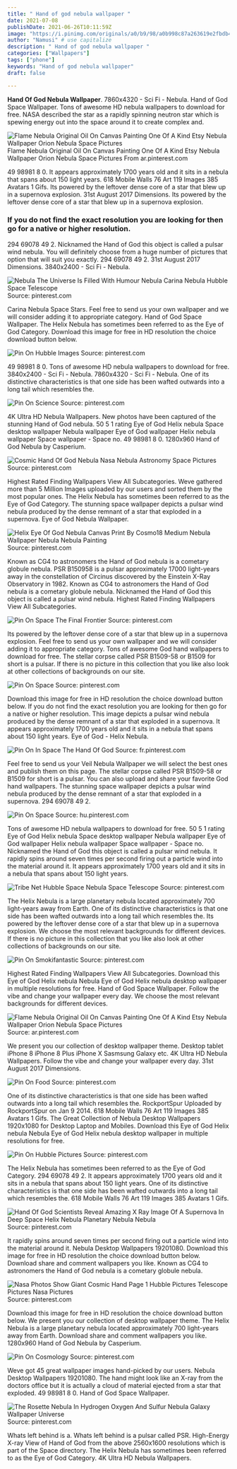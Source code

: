 ```yaml
---
title: " Hand of god nebula wallpaper "
date: 2021-07-08
publishDate: 2021-06-26T10:11:59Z
image: "https://i.pinimg.com/originals/a0/b9/98/a0b998c87a263619e2fbdb4e3b4453ac.jpg"
author: "Namusi" # use capitalize
description: " Hand of god nebula wallpaper "
categories: ["Wallpapers"]
tags: ["phone"]
keywords: "Hand of god nebula wallpaper"
draft: false

---
```



**Hand Of God Nebula Wallpaper**. 7860x4320 - Sci Fi - Nebula. Hand of God Space Wallpaper. Tons of awesome HD nebula wallpapers to download for free. NASA described the star as a rapidly spinning neutron star which is spewing energy out into the space around it to create complex and.

![Flame Nebula Original Oil On Canvas Painting One Of A Kind Etsy Nebula Wallpaper Orion Nebula Space Pictures](https://i.pinimg.com/originals/30/04/c9/3004c97b6f91f12e9b103265090a2335.jpg "Flame Nebula Original Oil On Canvas Painting One Of A Kind Etsy Nebula Wallpaper Orion Nebula Space Pictures")
Flame Nebula Original Oil On Canvas Painting One Of A Kind Etsy Nebula Wallpaper Orion Nebula Space Pictures From ar.pinterest.com


49 98981 8 0. It appears approximately 1700 years old and it sits in a nebula that spans about 150 light years. 618 Mobile Walls 76 Art 119 Images 385 Avatars 1 Gifs. Its powered by the leftover dense core of a star that blew up in a supernova explosion. 31st August 2017 Dimensions. Its powered by the leftover dense core of a star that blew up in a supernova explosion.

### If you do not find the exact resolution you are looking for then go for a native or higher resolution.

294 69078 49 2. Nicknamed the Hand of God this object is called a pulsar wind nebula. You will definitely choose from a huge number of pictures that option that will suit you exactly. 294 69078 49 2. 31st August 2017 Dimensions. 3840x2400 - Sci Fi - Nebula.


![Nebula The Universe Is Filled With Humour Nebula Carina Nebula Hubble Space Telescope](https://i.pinimg.com/originals/a4/53/0b/a4530bd11596cfcb92a8f2c540acfca5.jpg "Nebula The Universe Is Filled With Humour Nebula Carina Nebula Hubble Space Telescope")
Source: pinterest.com

Carina Nebula Space Stars. Feel free to send us your own wallpaper and we will consider adding it to appropriate category. Hand of God Space Wallpaper. The Helix Nebula has sometimes been referred to as the Eye of God Category. Download this image for free in HD resolution the choice download button below.

![Pin On Hubble Images](https://i.pinimg.com/originals/b7/8c/bf/b78cbfe014c2d82ae3de8ae83ca09e4a.jpg "Pin On Hubble Images")
Source: pinterest.com

49 98981 8 0. Tons of awesome HD nebula wallpapers to download for free. 3840x2400 - Sci Fi - Nebula. 7860x4320 - Sci Fi - Nebula. One of its distinctive characteristics is that one side has been wafted outwards into a long tail which resembles the.

![Pin On Science](https://i.pinimg.com/originals/37/e9/87/37e987b75d4ec93054a754503bfa6214.jpg "Pin On Science")
Source: pinterest.com

4K Ultra HD Nebula Wallpapers. New photos have been captured of the stunning Hand of God nebula. 50 5 1 rating Eye of God Helix nebula Space desktop wallpaper Nebula wallpaper Eye of God wallpaper Helix nebula wallpaper Space wallpaper - Space no. 49 98981 8 0. 1280x960 Hand of God Nebula by Casperium.

![Cosmic Hand Of God Nebula Nasa Nebula Astronomy Space Pictures](https://i.pinimg.com/474x/13/d6/cb/13d6cb31e5101faebf2edeadd201b771.jpg "Cosmic Hand Of God Nebula Nasa Nebula Astronomy Space Pictures")
Source: pinterest.com

Highest Rated Finding Wallpapers View All Subcategories. Weve gathered more than 5 Million Images uploaded by our users and sorted them by the most popular ones. The Helix Nebula has sometimes been referred to as the Eye of God Category. The stunning space wallpaper depicts a pulsar wind nebula produced by the dense remnant of a star that exploded in a supernova. Eye of God Nebula Wallpaper.

![Helix Eye Of God Nebula Canvas Print By Cosmo18 Medium Nebula Wallpaper Nebula Nebula Painting](https://i.pinimg.com/564x/88/0a/a2/880aa2366a6a34e592a80ac6f8bb49a7.jpg "Helix Eye Of God Nebula Canvas Print By Cosmo18 Medium Nebula Wallpaper Nebula Nebula Painting")
Source: pinterest.com

Known as CG4 to astronomers the Hand of God nebula is a cometary globule nebula. PSR B150958 is a pulsar approximately 17000 light-years away in the constellation of Circinus discovered by the Einstein X-Ray Observatory in 1982. Known as CG4 to astronomers the Hand of God nebula is a cometary globule nebula. Nicknamed the Hand of God this object is called a pulsar wind nebula. Highest Rated Finding Wallpapers View All Subcategories.

![Pin On Space The Final Frontier](https://i.pinimg.com/originals/39/32/bc/3932bc91728c82b2ab4898e06a3ec9cf.jpg "Pin On Space The Final Frontier")
Source: pinterest.com

Its powered by the leftover dense core of a star that blew up in a supernova explosion. Feel free to send us your own wallpaper and we will consider adding it to appropriate category. Tons of awesome God hand wallpapers to download for free. The stellar corpse called PSR B1509-58 or B1509 for short is a pulsar. If there is no picture in this collection that you like also look at other collections of backgrounds on our site.

![Pin On Space](https://i.pinimg.com/originals/bd/9e/19/bd9e19151f540705689332741e5e6ce2.jpg "Pin On Space")
Source: pinterest.com

Download this image for free in HD resolution the choice download button below. If you do not find the exact resolution you are looking for then go for a native or higher resolution. This image depicts a pulsar wind nebula produced by the dense remnant of a star that exploded in a supernova. It appears approximately 1700 years old and it sits in a nebula that spans about 150 light years. Eye of God - Helix Nebula.

![Pin On In Space The Hand Of God](https://i.pinimg.com/564x/0c/cc/14/0ccc1474efa248d02496e3b3f0394ae8.jpg "Pin On In Space The Hand Of God")
Source: fr.pinterest.com

Feel free to send us your Veil Nebula Wallpaper we will select the best ones and publish them on this page. The stellar corpse called PSR B1509-58 or B1509 for short is a pulsar. You can also upload and share your favorite God hand wallpapers. The stunning space wallpaper depicts a pulsar wind nebula produced by the dense remnant of a star that exploded in a supernova. 294 69078 49 2.

![Pin On Space](https://i.pinimg.com/originals/75/13/cd/7513cde42b1bd24ed67dcbae050aa963.png "Pin On Space")
Source: hu.pinterest.com

Tons of awesome HD nebula wallpapers to download for free. 50 5 1 rating Eye of God Helix nebula Space desktop wallpaper Nebula wallpaper Eye of God wallpaper Helix nebula wallpaper Space wallpaper - Space no. Nicknamed the Hand of God this object is called a pulsar wind nebula. It rapidly spins around seven times per second firing out a particle wind into the material around it. It appears approximately 1700 years old and it sits in a nebula that spans about 150 light years.

![Tribe Net Hubble Space Nebula Space Telescope](https://i.pinimg.com/originals/1a/98/07/1a9807eaeca4b529fa884757bf90df00.jpg "Tribe Net Hubble Space Nebula Space Telescope")
Source: pinterest.com

The Helix Nebula is a large planetary nebula located approximately 700 light-years away from Earth. One of its distinctive characteristics is that one side has been wafted outwards into a long tail which resembles the. Its powered by the leftover dense core of a star that blew up in a supernova explosion. We choose the most relevant backgrounds for different devices. If there is no picture in this collection that you like also look at other collections of backgrounds on our site.

![Pin On Smokifantastic](https://i.pinimg.com/originals/b3/98/36/b398362834a249d2193c965a813921ee.jpg "Pin On Smokifantastic")
Source: pinterest.com

Highest Rated Finding Wallpapers View All Subcategories. Download this Eye of God Helix nebula Nebula Eye of God Helix nebula desktop wallpaper in multiple resolutions for free. Hand of God Space Wallpaper. Follow the vibe and change your wallpaper every day. We choose the most relevant backgrounds for different devices.

![Flame Nebula Original Oil On Canvas Painting One Of A Kind Etsy Nebula Wallpaper Orion Nebula Space Pictures](https://i.pinimg.com/originals/30/04/c9/3004c97b6f91f12e9b103265090a2335.jpg "Flame Nebula Original Oil On Canvas Painting One Of A Kind Etsy Nebula Wallpaper Orion Nebula Space Pictures")
Source: ar.pinterest.com

We present you our collection of desktop wallpaper theme. Desktop tablet iPhone 8 iPhone 8 Plus iPhone X Sasmsung Galaxy etc. 4K Ultra HD Nebula Wallpapers. Follow the vibe and change your wallpaper every day. 31st August 2017 Dimensions.

![Pin On Food](https://i.pinimg.com/originals/87/1e/dc/871edc4b39629a79b74f66ebdb7ded27.jpg "Pin On Food")
Source: pinterest.com

One of its distinctive characteristics is that one side has been wafted outwards into a long tail which resembles the. RockportSpur Uploaded by RockportSpur on Jan 9 2014. 618 Mobile Walls 76 Art 119 Images 385 Avatars 1 Gifs. The Great Collection of Nebula Desktop Wallpapers 1920x1080 for Desktop Laptop and Mobiles. Download this Eye of God Helix nebula Nebula Eye of God Helix nebula desktop wallpaper in multiple resolutions for free.

![Pin On Hubble Pictures](https://i.pinimg.com/originals/ce/6f/5a/ce6f5adbe535858a4fb97006792d3d06.jpg "Pin On Hubble Pictures")
Source: pinterest.com

The Helix Nebula has sometimes been referred to as the Eye of God Category. 294 69078 49 2. It appears approximately 1700 years old and it sits in a nebula that spans about 150 light years. One of its distinctive characteristics is that one side has been wafted outwards into a long tail which resembles the. 618 Mobile Walls 76 Art 119 Images 385 Avatars 1 Gifs.

![Hand Of God Scientists Reveal Amazing X Ray Image Of A Supernova In Deep Space Helix Nebula Planetary Nebula Nebula](https://i.pinimg.com/originals/74/61/12/7461123fde8ecb5c33f1f02636a9c4a6.jpg "Hand Of God Scientists Reveal Amazing X Ray Image Of A Supernova In Deep Space Helix Nebula Planetary Nebula Nebula")
Source: pinterest.com

It rapidly spins around seven times per second firing out a particle wind into the material around it. Nebula Desktop Wallpapers 19201080. Download this image for free in HD resolution the choice download button below. Download share and comment wallpapers you like. Known as CG4 to astronomers the Hand of God nebula is a cometary globule nebula.

![Nasa Photos Show Giant Cosmic Hand Page 1 Hubble Pictures Telescope Pictures Nasa Pictures](https://i.pinimg.com/originals/37/78/11/37781192710514ba28ef23ea11726726.jpg "Nasa Photos Show Giant Cosmic Hand Page 1 Hubble Pictures Telescope Pictures Nasa Pictures")
Source: pinterest.com

Download this image for free in HD resolution the choice download button below. We present you our collection of desktop wallpaper theme. The Helix Nebula is a large planetary nebula located approximately 700 light-years away from Earth. Download share and comment wallpapers you like. 1280x960 Hand of God Nebula by Casperium.

![Pin On Cosmology](https://i.pinimg.com/600x315/48/51/f8/4851f81f7315b758f5ed2de4fb658e6a.jpg "Pin On Cosmology")
Source: pinterest.com

Weve got 45 great wallpaper images hand-picked by our users. Nebula Desktop Wallpapers 19201080. The hand might look like an X-ray from the doctors office but it is actually a cloud of material ejected from a star that exploded. 49 98981 8 0. Hand of God Space Wallpaper.

![The Rosette Nebula In Hydrogen Oxygen And Sulfur Nebula Galaxy Wallpaper Universe](https://i.pinimg.com/originals/a0/b9/98/a0b998c87a263619e2fbdb4e3b4453ac.jpg "The Rosette Nebula In Hydrogen Oxygen And Sulfur Nebula Galaxy Wallpaper Universe")
Source: pinterest.com

Whats left behind is a. Whats left behind is a pulsar called PSR. High-Energy X-ray View of Hand of God from the above 2560x1600 resolutions which is part of the Space directory. The Helix Nebula has sometimes been referred to as the Eye of God Category. 4K Ultra HD Nebula Wallpapers.

